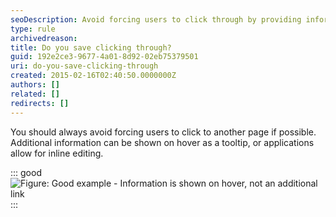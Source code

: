 ```yaml
---
seoDescription: Avoid forcing users to click through by providing information on hover or using inline editing instead.
type: rule
archivedreason:
title: Do you save clicking through?
guid: 192e2ce3-9677-4a01-8d92-02eb75379501
uri: do-you-save-clicking-through
created: 2015-02-16T02:40:50.0000000Z
authors: []
related: []
redirects: []
---
```


You should always avoid forcing users to click to another page if possible. Additional information can be shown on hover as a tooltip, or applications allow for inline editing.

<!--endintro-->

::: good  
![Figure: Good example - Information is shown on hover, not an additional link](/Clickingthrough.jpg)  
:::
